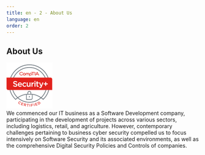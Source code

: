 ```yaml
---
title: en - 2 - About Us
language: en
order: 2
---
```

<a id="about"></a>

<div class="content-wrapper">
<div class="title-block center"><h2>About Us</h2></div>
<div class="flex-container">
  <div class="flex-image">
    <img src="/static/img/sp.png" style="width: 120px; max-width: 120px;">
  </div>
    <div class="text-block">We commenced our IT business as a Software Development company, participating in the development of projects across various sectors, including logistics, retail, and agriculture. However, contemporary challenges pertaining to business cyber security compelled us to focus intensively on Software Security and its associated environments, as well as the comprehensive Digital Security Policies and Controls of companies.</div>
</div>
</div>